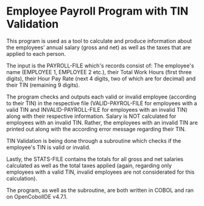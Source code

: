 # Employee Payroll Program with TIN Validation
This program is used as a tool to calculate and produce information about the employees' annual salary (gross and net) as well as the taxes that are applied to each person.

The input is the PAYROLL-FILE which's records consist of: The employee's name (EMPLOYEE 1, EMPLOYEE 2 etc.), their Total Work Hours (first three digits), their Hour Pay Rate
(next 4 digits, two of which are for decimal) and their TIN (remaining 9 digits).

The program checks and outputs each valid or invalid employee (according to their TIN) in the respective file (VALID-PAYROL-FILE for employees with a valid TIN and 
INVALID-PAYROLL-FILE for employees with an invalid TIN) along with their respective information. Salary is NOT calculated for employees with an invalid TIN. Rather,
the employees with an invalid TIN are printed out along with the according error message regarding their TIN.

TIN Validation is being done through a subroutine which checks if the employee's TIN is valid or invalid.

Lastly, the STATS-FILE contains the totals for all gross and net salaries calculated as well as the total taxes applied (again, regarding only employees with a valid TIN,
invalid employees are not considerated for this calculation).

The program, as well as the subroutine, are both written in COBOL and ran on OpenCobolIDE v4.7.1.
